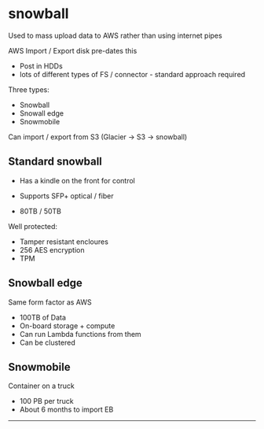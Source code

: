 snowball
======================================

Used to mass upload data to AWS rather than using internet pipes

AWS Import / Export disk pre-dates this
* Post in HDDs
* lots of different types of FS / connector - standard approach required

Three types:
* Snowball
* Snowall edge
* Snowmobile

Can import / export from S3 (Glacier -> S3 -> snowball)

Standard snowball
---------------

* Has a kindle on the front for control
* Supports SFP+ optical / fiber

* 80TB / 50TB

Well protected:
* Tamper resistant encloures
* 256 AES encryption
* TPM

Snowball edge
---------------

Same form factor as AWS

* 100TB of Data
* On-board storage + compute
* Can run Lambda functions from them
* Can be clustered

Snowmobile
---------------

Container on a truck

* 100 PB per truck
* About 6 months to import EB

---------------
